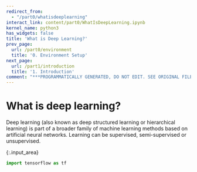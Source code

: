 ```yaml
---
redirect_from:
  - "/part0/whatisdeeplearning"
interact_link: content/part0/WhatIsDeepLearning.ipynb
kernel_name: python3
has_widgets: false
title: 'What is Deep Learning?'
prev_page:
  url: /part0/environment
  title: '0. Environment Setup'
next_page:
  url: /part1/introduction
  title: '1. Introduction'
comment: "***PROGRAMMATICALLY GENERATED, DO NOT EDIT. SEE ORIGINAL FILES IN /content***"
---
```


# What is deep learning?

Deep learning (also known as deep structured learning or hierarchical learning) is part of a broader family of machine learning methods based on artificial neural networks. Learning can be supervised, semi-supervised or unsupervised.



{:.input_area}
```python
import tensorflow as tf
```

